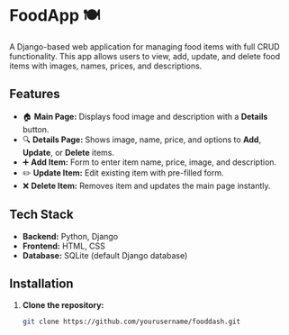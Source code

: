 # FoodApp 🍽️

A Django-based web application for managing food items with full CRUD functionality. This app allows users to view, add, update, and delete food items with images, names, prices, and descriptions.

## Features

- 🏠 **Main Page:** Displays food image and description with a **Details** button.
- 🔍 **Details Page:** Shows image, name, price, and options to **Add**, **Update**, or **Delete** items.
- ➕ **Add Item:** Form to enter item name, price, image, and description.
- ✏️ **Update Item:** Edit existing item with pre-filled form.
- ❌ **Delete Item:** Removes item and updates the main page instantly.

## Tech Stack

- **Backend:** Python, Django
- **Frontend:** HTML, CSS
- **Database:** SQLite (default Django database)

## Installation

1. **Clone the repository:**
   ```bash
   git clone https://github.com/yourusername/fooddash.git
  
